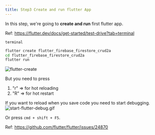 ```yaml
---
title: Step3 Create and run flutter App
---
```


In this step, we're going to **create and run** first flutter app.

Ref: https://flutter.dev/docs/get-started/test-drive?tab=terminal

`terminal`
```bash
flutter create flutter_firebase_firestore_crud2a
cd flutter_firebase_firestore_crud2a
flutter run
```
![flutter-create](https://flutter.dev/assets/get-started/ios/starter-app-5e284e57b8dce587ea1dfdac7da616e6ec9dc263a409a9a8f99cf836340f47b8.png)

But you need to press

1. "r" => for hot reloading
2. "R" => for hot restart

If you want to reload when you save code you need to start debugging.
![start-flutter-debug.gif](https://storage.googleapis.com/coderhackers-assets/flutter_firebase_firestore_crud2a/start-flutter-debug.gif)

Or press `cmd + shift + F5`.

Ref: https://github.com/flutter/flutter/issues/24870

